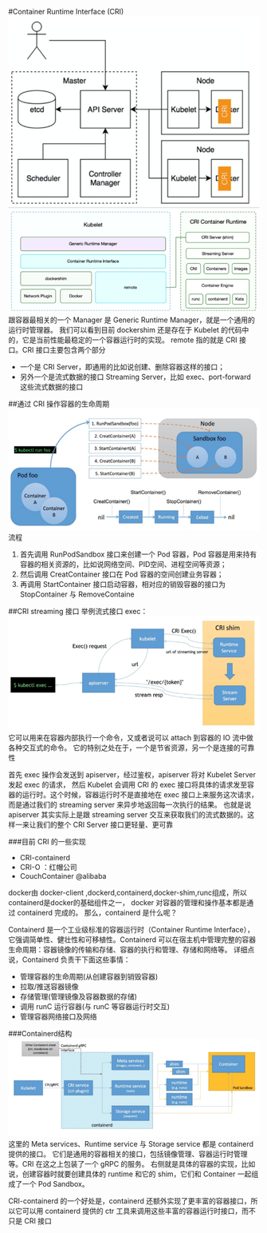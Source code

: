 #Container Runtime Interface (CRI)
![](img/.11_cri_images/cri.png)
![](img/.11_cri_images/cri_interface.png)
跟容器最相关的一个 Manager 是 Generic Runtime Manager，就是一个通用的运行时管理器。
我们可以看到目前 dockershim 还是存在于 Kubelet 的代码中的，它是当前性能最稳定的一个容器运行时的实现。
remote 指的就是 CRI 接口。CRI 接口主要包含两个部分
* 一个是 CRI Server，即通用的比如说创建、删除容器这样的接口；
* 另外一个是流式数据的接口 Streaming Server，比如 exec、port-forward 这些流式数据的接口

##通过 CRI 操作容器的生命周期
![](img/.11_cri_images/cri_manage_period.png)
流程
1. 首先调用 RunPodSandbox 接口来创建一个 Pod 容器，Pod 容器是用来持有容器的相关资源的，比如说网络空间、PID空间、进程空间等资源；
2. 然后调用 CreatContainer 接口在 Pod 容器的空间创建业务容器；
3. 再调用 StartContainer 接口启动容器，相对应的销毁容器的接口为 StopContainer 与 RemoveContaine

##CRI streaming 接口
举例流式接口 exec：
![](img/.11_cri_images/exec_command.png)
它可以用来在容器内部执行一个命令，又或者说可以 attach 到容器的 IO 流中做各种交互式的命令。
它的特别之处在于，一个是节省资源，另一个是连接的可靠性

首先 exec 操作会发送到 apiserver，经过鉴权，apiserver 将对 Kubelet Server 发起 exec 的请求，
然后 Kubelet 会调用 CRI 的 exec 接口将具体的请求发至容器的运行时。这个时候，容器运行时不是直接地在 exec 接口上来服务这次请求，而是通过我们的 streaming server 来异步地返回每一次执行的结果。
也就是说 apiserver 其实实际上是跟 streaming server 交互来获取我们的流式数据的。这样一来让我们的整个 CRI Server 接口更轻量、更可靠

###目前 CRI 的一些实现

* CRI-containerd
* CRI-O  ：红帽公司
* CouchContainer @alibaba

docker由 docker-client ,dockerd,containerd,docker-shim,runc组成，所以containerd是docker的基础组件之一，
docker 对容器的管理和操作基本都是通过 containerd 完成的。 那么，containerd 是什么呢？

Containerd 是一个工业级标准的容器运行时（Container Runtime Interface），它强调简单性、健壮性和可移植性。Containerd 可以在宿主机中管理完整的容器生命周期：容器镜像的传输和存储、容器的执行和管理、存储和网络等。
详细点说，Containerd 负责干下面这些事情：

* 管理容器的生命周期(从创建容器到销毁容器)
* 拉取/推送容器镜像
* 存储管理(管理镜像及容器数据的存储)
* 调用 runC 运行容器(与 runC 等容器运行时交互)
* 管理容器网络接口及网络

###Containerd结构
![](img/.11_cri_images/structure_containerd.png)
这里的 Meta services、Runtime service 与 Storage service 都是 containerd 提供的接口。
它们是通用的容器相关的接口，包括镜像管理、容器运行时管理等。CRI 在这之上包装了一个 gRPC 的服务。
右侧就是具体的容器的实现，比如说，创建容器时就要创建具体的 runtime 和它的 shim，它们和 Container 一起组成了一个 Pod Sandbox。

CRI-containerd 的一个好处是，containerd 还额外实现了更丰富的容器接口，所以它可以用 containerd 提供的 ctr 工具来调用这些丰富的容器运行时接口，而不只是 CRI 接口